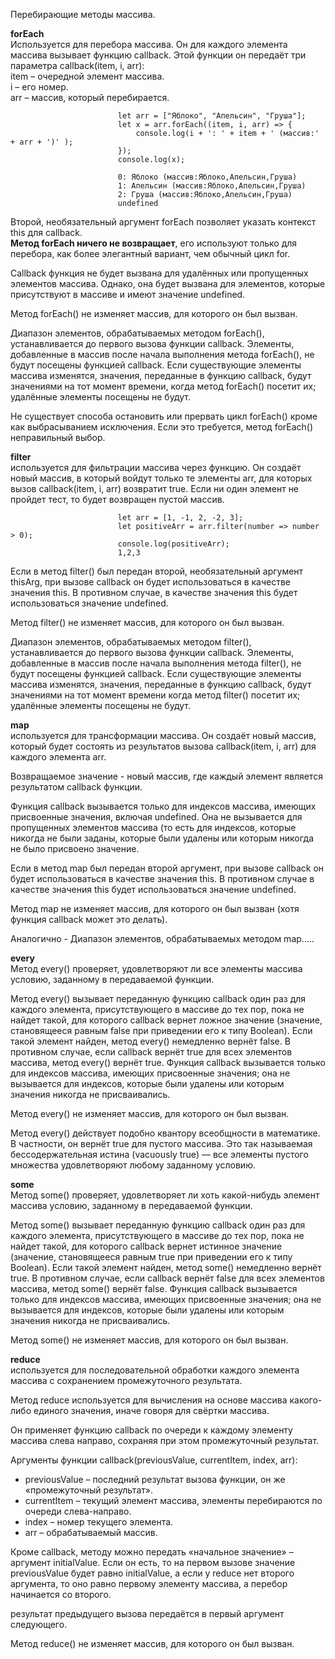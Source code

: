 Перебирающие методы массива.

**forEach**  
Используется для перебора массива. Он для каждого элемента массива вызывает функцию callback. Этой функции он передаёт три параметра callback(item, i, arr):  
    item – очередной элемент массива.  
    i – его номер.  
    arr – массив, который перебирается.  

                            let arr = ["Яблоко", "Апельсин", "Груша"];
                            let x = arr.forEach((item, i, arr) => {
                                console.log(i + ': ' + item + ' (массив:' + arr + ')' );
                            });
                            console.log(x);

                            0: Яблоко (массив:Яблоко,Апельсин,Груша)
                            1: Апельсин (массив:Яблоко,Апельсин,Груша)
                            2: Груша (массив:Яблоко,Апельсин,Груша)
                            undefined

Второй, необязательный аргумент forEach позволяет указать контекст this для callback.  
**Метод forEach ничего не возвращает**, его используют только для перебора, как более элегантный вариант, чем обычный цикл for.  

Callback функция не будет вызвана для удалённых или пропущенных элементов массива. Однако, она будет вызвана для элементов, которые присутствуют в массиве и имеют значение undefined.

Метод forEach() не изменяет массив, для которого он был вызван.  

Диапазон элементов, обрабатываемых методом forEach(), устанавливается до первого вызова функции callback. Элементы, добавленные в массив после начала выполнения метода forEach(), не будут посещены функцией callback. Если существующие элементы массива изменятся, значения, переданные в функцию callback, будут значениями на тот момент времени, когда метод forEach() посетит их; удалённые элементы посещены не будут.

Не существует способа остановить или прервать цикл forEach() кроме как выбрасыванием исключения. Если это требуется, метод forEach() неправильный выбор.  

**filter**  
используется для фильтрации массива через функцию. Он создаёт новый массив, в который войдут только те элементы arr, для которых вызов callback(item, i, arr) возвратит true.
Если ни один элемент не пройдет тест, то будет возвращен пустой массив.

                            let arr = [1, -1, 2, -2, 3];
                            let positiveArr = arr.filter(number => number > 0);
                            console.log(positiveArr);
                            1,2,3

Если в метод filter() был передан второй, необязательный аргумент thisArg, при вызове callback он будет использоваться в качестве значения this. В противном случае, в качестве значения this будет использоваться значение undefined.  

Метод filter() не изменяет массив, для которого он был вызван.  

Диапазон элементов, обрабатываемых методом filter(), устанавливается до первого вызова функции callback. Элементы, добавленные в массив после начала выполнения метода filter(), не будут посещены функцией callback. Если существующие элементы массива изменятся, значения, переданные в функцию callback, будут значениями на тот момент времени когда метод filter() посетит их; удалённые элементы посещены не будут.  

**map**  
используется для трансформации массива. Он создаёт новый массив, который будет состоять из результатов вызова callback(item, i, arr) для каждого элемента arr.  

Возвращаемое значение - новый массив, где каждый элемент является результатом callback функции.  

Функция callback вызывается только для индексов массива, имеющих присвоенные значения, включая undefined. Она не вызывается для пропущенных элементов массива (то есть для индексов, которые никогда не были заданы, которые были удалены или которым никогда не было присвоено значение.  

Если в метод map был передан второй аргумент, при вызове callback он будет использоваться в качестве значения this. В противном случае в качестве значения this будет использоваться значение undefined.  

Метод map не изменяет массив, для которого он был вызван (хотя функция callback может это делать).  

Аналогично - Диапазон элементов, обрабатываемых методом map.....  

**every**  
Метод every() проверяет, удовлетворяют ли все элементы массива условию, заданному в передаваемой функции.  

Метод every() вызывает переданную функцию callback один раз для каждого элемента, присутствующего в массиве до тех пор, пока не найдет такой, для которого callback вернет ложное значение (значение, становящееся равным false при приведении его к типу Boolean). Если такой элемент найден, метод every() немедленно вернёт false. В противном случае, если callback вернёт true для всех элементов массива, метод every() вернёт true. Функция callback вызывается только для индексов массива, имеющих присвоенные значения; она не вызывается для индексов, которые были удалены или которым значения никогда не присваивались.  

Метод every() не изменяет массив, для которого он был вызван.  

Метод every() действует подобно квантору всеобщности в математике. В частности, он вернёт true для пустого массива. Это так называемая бессодержательная истина (vacuously true) — все элементы пустого множества удовлетворяют любому заданному условию.  

**some**  
Метод some() проверяет, удовлетворяет ли хоть какой-нибудь элемент массива условию, заданному в передаваемой функции.  

Метод some() вызывает переданную функцию callback один раз для каждого элемента, присутствующего в массиве до тех пор, пока не найдет такой, для которого callback вернет истинное значение (значение, становящееся равным true при приведении его к типу Boolean). Если такой элемент найден, метод some() немедленно вернёт true. В противном случае, если callback вернёт false для всех элементов массива, метод some() вернёт false. Функция callback вызывается только для индексов массива, имеющих присвоенные значения; она не вызывается для индексов, которые были удалены или которым значения никогда не присваивались.  

Метод some() не изменяет массив, для которого он был вызван.  

**reduce**  
используется для последовательной обработки каждого элемента массива с сохранением промежуточного результата.

Метод reduce используется для вычисления на основе массива какого-либо единого значения, иначе говоря для свёртки массива.  

Он применяет функцию callback по очереди к каждому элементу массива слева направо, сохраняя при этом промежуточный результат.

Аргументы функции callback(previousValue, currentItem, index, arr):  
 - previousValue – последний результат вызова функции, он же «промежуточный результат».
 - currentItem – текущий элемент массива, элементы перебираются по очереди слева-направо.
 - index – номер текущего элемента.
 - arr – обрабатываемый массив.

Кроме callback, методу можно передать «начальное значение» – аргумент initialValue. Если он есть, то на первом вызове значение previousValue будет равно initialValue, а если у reduce нет второго аргумента, то оно равно первому элементу массива, а перебор начинается со второго.  

результат предыдущего вызова передаётся в первый аргумент следующего.  

Метод reduce() не изменяет массив, для которого он был вызван.